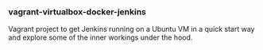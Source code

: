 ### vagrant-virtualbox-docker-jenkins

Vagrant project to get Jenkins running on a Ubuntu VM in a quick start way and explore some of the inner workings under the hood. 
